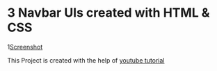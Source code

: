 
# 3 Navbar UIs created with HTML & CSS

1[Screenshot](/images/screenshot.png)

This Project is created with the help of [youtube tutorial](https://youtu.be/PwWHL3RyQgk?si=N3bI9Z--wTW9GJUI)